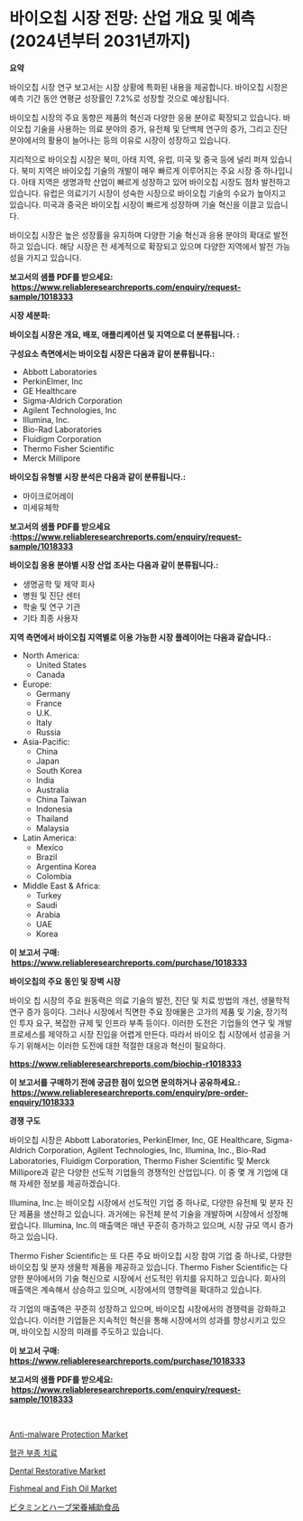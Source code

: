 <p><h1>바이오칩 시장 전망: 산업 개요 및 예측 (2024년부터 2031년까지)</h1></p><p><strong>요약</strong></p>
<p><p>바이오칩 시장 연구 보고서는 시장 상황에 특화된 내용을 제공합니다. 바이오칩 시장은 예측 기간 동안 연평균 성장률인 7.2%로 성장할 것으로 예상됩니다. </p><p>바이오칩 시장의 주요 동향은 제품의 혁신과 다양한 응용 분야로 확장되고 있습니다. 바이오칩 기술을 사용하는 의료 분야의 증가, 유전체 및 단백체 연구의 증가, 그리고 진단 분야에서의 활용이 늘어나는 등의 이유로 시장이 성장하고 있습니다.</p><p>지리적으로 바이오칩 시장은 북미, 아태 지역, 유럽, 미국 및 중국 등에 널리 퍼져 있습니다. 북미 지역은 바이오칩 기술의 개발이 매우 빠르게 이루어지는 주요 시장 중 하나입니다. 아태 지역은 생명과학 산업이 빠르게 성장하고 있어 바이오칩 시장도 점차 발전하고 있습니다. 유럽은 의료기기 시장이 성숙한 시장으로 바이오칩 기술의 수요가 높아지고 있습니다. 미국과 중국은 바이오칩 시장이 빠르게 성장하며 기술 혁신을 이끌고 있습니다.</p><p>바이오칩 시장은 높은 성장률을 유지하며 다양한 기술 혁신과 응용 분야의 확대로 발전하고 있습니다. 해당 시장은 전 세계적으로 확장되고 있으며 다양한 지역에서 발전 가능성을 가지고 있습니다.</p></p>
<p><strong>보고서의 샘플 PDF를 받으세요: &nbsp;<a href="https://www.reliableresearchreports.com/enquiry/request-sample/1018333">https://www.reliableresearchreports.com/enquiry/request-sample/1018333</a></strong></p>
<p><strong>시장 세분화:</strong></p>
<p><strong> 바이오칩 시장은 개요, 배포, 애플리케이션 및 지역으로 더 분류됩니다. :</strong></p>
<p><strong>구성요소 측면에서는 바이오칩 시장은 다음과 같이 분류됩니다.:</strong></p>
<p><ul><li>Abbott Laboratories</li><li>PerkinElmer, Inc</li><li>GE Healthcare</li><li>Sigma-Aldrich Corporation</li><li>Agilent Technologies, Inc</li><li>Illumina, Inc.</li><li>Bio-Rad Laboratories</li><li>Fluidigm Corporation</li><li>Thermo Fisher Scientific</li><li>Merck Millipore</li></ul></p>
<p><strong> 바이오칩 유형별 시장 분석은 다음과 같이 분류됩니다.:</strong></p>
<p><ul><li>마이크로어레이</li><li>미세유체학</li></ul></p>
<p><strong>보고서의 샘플 PDF를 받으세요 :<a href="https://www.reliableresearchreports.com/enquiry/request-sample/1018333">https://www.reliableresearchreports.com/enquiry/request-sample/1018333</a></strong></p>
<p><strong> 바이오칩 응용 분야별 시장 산업 조사는 다음과 같이 분류됩니다.:</strong></p>
<p><ul><li>생명공학 및 제약 회사</li><li>병원 및 진단 센터</li><li>학술 및 연구 기관</li><li>기타 최종 사용자</li></ul></p>
<p><strong>지역 측면에서 바이오칩 지역별로 이용 가능한 시장 플레이어는 다음과 같습니다.:</strong></p>
<p><ul>
    <li>
        North America:
        <ul>
            <li>United States</li>
            <li>Canada</li>
        </ul>
    </li>
    <li>
        Europe:
        <ul>
            <li>Germany</li>
            <li>France</li>
            <li>U.K.</li>
            <li>Italy</li>
            <li>Russia</li>
        </ul>
    </li>
    <li>
        Asia-Pacific:
        <ul>
            <li>China</li>
            <li>Japan</li>
            <li>South Korea</li>
            <li>India</li>
            <li>Australia</li>
            <li>China Taiwan</li>
            <li>Indonesia</li>
            <li>Thailand</li>
            <li>Malaysia</li>
        </ul>
    </li>
    <li>
        Latin America:
        <ul>
            <li>Mexico</li>
            <li>Brazil</li>
            <li>Argentina Korea</li>
            <li>Colombia</li>
        </ul>
    </li>
    <li>
        Middle East & Africa:
        <ul>
            <li>Turkey</li>
            <li>Saudi</li>
            <li>Arabia</li>
            <li>UAE</li>
            <li>Korea</li>
        </ul>
    </li>
    </ul></p>
<p><strong>이 보고서 구매: &nbsp;<a href="https://www.reliableresearchreports.com/purchase/1018333">https://www.reliableresearchreports.com/purchase/1018333</a></strong></p>
<p><strong>바이오칩의 주요 동인 및 장벽 시장</strong></p>
<p><p>바이오 칩 시장의 주요 원동력은 의료 기술의 발전, 진단 및 치료 방법의 개선, 생물학적 연구 증가 등이다. 그러나 시장에서 직면한 주요 장애물은 고가의 제품 및 기술, 장기적인 투자 요구, 복잡한 규제 및 인프라 부족 등이다. 이러한 도전은 기업들의 연구 및 개발 프로세스를 제약하고 시장 진입을 어렵게 만든다. 따라서 바이오 칩 시장에서 성공을 거두기 위해서는 이러한 도전에 대한 적절한 대응과 혁신이 필요하다.</p></p>
<p><strong><a href="https://www.reliableresearchreports.com/biochip-r1018333">https://www.reliableresearchreports.com/biochip-r1018333</a></strong></p>
<p><strong>이 보고서를 구매하기 전에 궁금한 점이 있으면 문의하거나 공유하세요.: &nbsp;<a href="https://www.reliableresearchreports.com/enquiry/pre-order-enquiry/1018333">https://www.reliableresearchreports.com/enquiry/pre-order-enquiry/1018333</a></strong></p>
<p><strong>경쟁 구도</strong></p>
<p><p>바이오칩 시장은 Abbott Laboratories, PerkinElmer, Inc, GE Healthcare, Sigma-Aldrich Corporation, Agilent Technologies, Inc, Illumina, Inc., Bio-Rad Laboratories, Fluidigm Corporation, Thermo Fisher Scientific 및 Merck Millipore과 같은 다양한 선도적 기업들의 경쟁적인 산업입니다. 이 중 몇 개 기업에 대해 자세한 정보를 제공하겠습니다.</p><p>Illumina, Inc.는 바이오칩 시장에서 선도적인 기업 중 하나로, 다양한 유전체 및 분자 진단 제품을 생산하고 있습니다. 과거에는 유전체 분석 기술을 개발하며 시장에서 성장해왔습니다. Illumina, Inc.의 매출액은 매년 꾸준히 증가하고 있으며, 시장 규모 역시 증가하고 있습니다.</p><p>Thermo Fisher Scientific는 또 다른 주요 바이오칩 시장 참여 기업 중 하나로, 다양한 바이오칩 및 분자 생물학 제품을 제공하고 있습니다. Thermo Fisher Scientific는 다양한 분야에서의 기술 혁신으로 시장에서 선도적인 위치를 유지하고 있습니다. 회사의 매출액은 계속해서 상승하고 있으며, 시장에서의 영향력을 확대하고 있습니다.</p><p>각 기업의 매출액은 꾸준히 성장하고 있으며, 바이오칩 시장에서의 경쟁력을 강화하고 있습니다. 이러한 기업들은 지속적인 혁신을 통해 시장에서의 성과를 향상시키고 있으며, 바이오칩 시장의 미래를 주도하고 있습니다.</p></p>
<p><strong>이 보고서 구매: &nbsp; <a href="https://www.reliableresearchreports.com/purchase/1018333">https://www.reliableresearchreports.com/purchase/1018333</a></strong></p>
<p><strong>보고서의 샘플 PDF를 받으세요: &nbsp;<a href="https://www.reliableresearchreports.com/enquiry/request-sample/1018333">https://www.reliableresearchreports.com/enquiry/request-sample/1018333</a></strong><strong></strong></p>
<p>&nbsp;</p>
<p><p><a href="https://github.com/nathandecarvalho/Market-Research-Report-List-3/blob/main/anti-malware-protection-market.md">Anti-malware Protection Market</a></p><p><a href="https://github.com/JackieFauhey9089475/Market-Research-Report-List-1/blob/main/665373261563.md">혈관 부종 치료</a></p><p><a href="https://www.linkedin.com/pulse/dental-restorative-market-furnishes-information-share-trends-pht5e?trackingId=vjZ5R5p7Ozsb9BE8uhjceA%3D%3D">Dental Restorative Market</a></p><p><a href="https://www.linkedin.com/pulse/decoding-fishmeal-fish-oil-market-metrics-share-trends-growth-9mx4e?trackingId=ExYjHJNETwigTJ6BDG2LqQ%3D%3D">Fishmeal and Fish Oil Market</a></p><p><a href="https://github.com/Fatimaklein1/Market-Research-Report-List-1/blob/main/581533762260.md">ビタミンとハーブ栄養補助食品</a></p></p>